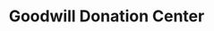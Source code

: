 ---
title: "Goodwill Donation Center"
url: /houston/goodwill-donation-center/
shop: Gebrauchtwaren
---